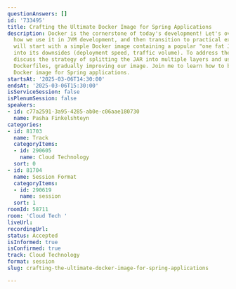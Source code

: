 ```yaml
---
questionAnswers: []
id: '733495'
title: Crafting the Ultimate Docker Image for Spring Applications
description: Docker is the cornerstone of today's development! Let's overview quickly
  how we use it in JVM development, and then transition to practical examples. We
  will start with a simple Docker image containing a popular "one fat JAR" and look
  into its downsides (deployment speed, traffic volume). To address them, we will
  discuss the strategy of splitting the JAR into multiple layers and using multistage
  Dockerfiles, gradually improving our image. Join me to learn how to build the ultimate
  Docker image for Spring applications.
startsAt: '2025-03-06T14:30:00'
endsAt: '2025-03-06T15:30:00'
isServiceSession: false
isPlenumSession: false
speakers:
- id: c77a2591-3a95-4285-ab0e-c06aae180730
  name: Pasha Finkelshteyn
categories:
- id: 81703
  name: Track
  categoryItems:
  - id: 290605
    name: Cloud Technology
  sort: 0
- id: 81704
  name: Session Format
  categoryItems:
  - id: 290619
    name: session
  sort: 1
roomId: 58711
room: 'Cloud Tech '
liveUrl:
recordingUrl:
status: Accepted
isInformed: true
isConfirmed: true
track: Cloud Technology
format: session
slug: crafting-the-ultimate-docker-image-for-spring-applications

---
```

